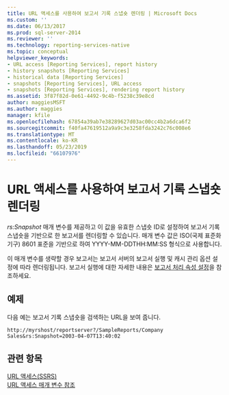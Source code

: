 ```yaml
---
title: URL 액세스를 사용하여 보고서 기록 스냅숏 렌더링 | Microsoft Docs
ms.custom: ''
ms.date: 06/13/2017
ms.prod: sql-server-2014
ms.reviewer: ''
ms.technology: reporting-services-native
ms.topic: conceptual
helpviewer_keywords:
- URL access [Reporting Services], report history
- history snapshots [Reporting Services]
- historical data [Reporting Services]
- snapshots [Reporting Services], URL access
- snapshots [Reporting Services], rendering report history
ms.assetid: 3f87f82d-0e61-4492-9c4b-f5238c39e8cd
author: maggiesMSFT
ms.author: maggies
manager: kfile
ms.openlocfilehash: 67854a39ab7e38289627d03ac00cc4b2a6dca6f2
ms.sourcegitcommit: f40fa47619512a9a9c3e3258fda3242c76c008e6
ms.translationtype: MT
ms.contentlocale: ko-KR
ms.lasthandoff: 05/23/2019
ms.locfileid: "66107976"
---
```

# <a name="render-a-report-history-snapshot-using-url-access"></a>URL 액세스를 사용하여 보고서 기록 스냅숏 렌더링
  *rs:Snapshot* 매개 변수를 제공하고 이 값을 유효한 스냅숏 ID로 설정하여 보고서 기록 스냅숏을 기반으로 한 보고서를 렌더링할 수 있습니다. 매개 변수 값은 ISO(국제 표준화 기구) 8601 표준을 기반으로 하여 YYYY-MM-DDTHH:MM:SS 형식으로 사용합니다.  
  
 이 매개 변수를 생략할 경우 보고서는 보고서 서버의 보고서 실행 및 캐시 관리 옵션 설정에 따라 렌더링됩니다. 보고서 실행에 대한 자세한 내용은 [보고서 처리 속성 설정](report-server/set-report-processing-properties.md)을 참조하세요.  
  
## <a name="example"></a>예제  
 다음 예는 보고서 기록 스냅숏을 검색하는 URL을 보여 줍니다.  
  
```  
http://myrshost/reportserver?/SampleReports/Company Sales&rs:Snapshot=2003-04-07T13:40:02  
```  
  
## <a name="see-also"></a>관련 항목  
 [URL 액세스&#40;SSRS&#41;](url-access-ssrs.md)   
 [URL 액세스 매개 변수 참조](url-access-parameter-reference.md)  
  
  
